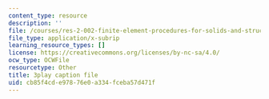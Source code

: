 ```yaml
---
content_type: resource
description: ''
file: /courses/res-2-002-finite-element-procedures-for-solids-and-structures-spring-2010/cb85f4cde97876e0a334fceba57d471f_pSdxdfBnu0I.srt
file_type: application/x-subrip
learning_resource_types: []
license: https://creativecommons.org/licenses/by-nc-sa/4.0/
ocw_type: OCWFile
resourcetype: Other
title: 3play caption file
uid: cb85f4cd-e978-76e0-a334-fceba57d471f
---
```

